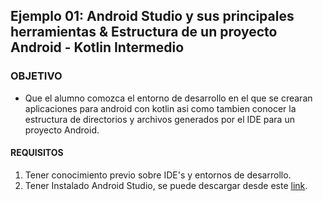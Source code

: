 ## Ejemplo 01: Android Studio y sus principales herramientas & Estructura de un proyecto Android - Kotlin Intermedio

### OBJETIVO

- Que el alumno comozca el entorno de desarrollo en el que se crearan aplicaciones para android con kotlin asi como tambien conocer la estructura de directorios y archivos generados por el IDE para un proyecto Android.

#### REQUISITOS

1. Tener conocimiento previo sobre IDE's y entornos de desarrollo.
1. Tener Instalado Android Studio, se puede descargar desde este [link](https://developer.android.com/studio).